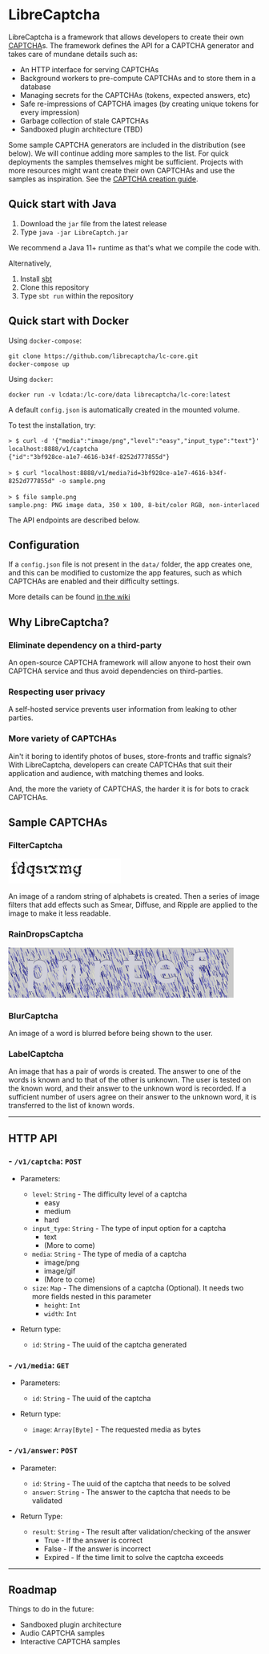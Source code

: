 # LibreCaptcha
LibreCaptcha is a framework that allows developers to create their own [CAPTCHA](https://en.wikipedia.org/wiki/CAPTCHA)s.
The framework defines the API for a CAPTCHA generator and takes care of mundane details
such as:
  * An HTTP interface for serving CAPTCHAs
  * Background workers to pre-compute CAPTCHAs and to store them in a database
  * Managing secrets for the CAPTCHAs (tokens, expected answers, etc)
  * Safe re-impressions of CAPTCHA images (by creating unique tokens for every impression)
  * Garbage collection of stale CAPTCHAs
  * Sandboxed plugin architecture (TBD)

Some sample CAPTCHA generators are included in the distribution (see below). We will continue adding more samples to the list. For quick
deployments the samples themselves might be sufficient. Projects with more resources might want create their own CAPTCHAs
and use the samples as inspiration. See the [CAPTCHA creation guide](https://github.com/librecaptcha/lc-core/wiki/Creating-your-own-CAPTCHA-provider).

## Quick start with Java

1. Download the `jar` file from the latest release
2. Type `java -jar LibreCaptch.jar`

We recommend a Java 11+ runtime as that's what we compile the code with.

Alternatively,
1. Install [sbt](https://www.scala-sbt.org/)
2. Clone this repository
3. Type `sbt run` within the repository


## Quick start with Docker
Using `docker-compose`:

```
git clone https://github.com/librecaptcha/lc-core.git
docker-compose up
```

Using `docker`:

```
docker run -v lcdata:/lc-core/data librecaptcha/lc-core:latest
```

A default `config.json` is automatically created in the mounted volume.

To test the installation, try:

```
> $ curl -d '{"media":"image/png","level":"easy","input_type":"text"}' localhost:8888/v1/captcha
{"id":"3bf928ce-a1e7-4616-b34f-8252d777855d"}

> $ curl "localhost:8888/v1/media?id=3bf928ce-a1e7-4616-b34f-8252d777855d" -o sample.png

> $ file sample.png
sample.png: PNG image data, 350 x 100, 8-bit/color RGB, non-interlaced
```

The API endpoints are described below.

## Configuration
If a `config.json` file is not present in the `data/` folder, the app creates one, and this can be modified
to customize the app features, such as which CAPTCHAs are enabled and their difficulty settings.

More details can be found [in the wiki](https://github.com/librecaptcha/lc-core/wiki/Configuration)

## Why LibreCaptcha?

### Eliminate dependency on a third-party
An open-source CAPTCHA framework will allow anyone to host their own CAPTCHA service and thus avoid dependencies on
third-parties.

### Respecting user privacy
A self-hosted service prevents user information from leaking to other parties.

### More variety of CAPTCHAs
Ain't it boring to identify photos of buses, store-fronts and traffic signals? With LibreCaptcha, developers can
create CAPTCHAs that suit their application and audience, with matching themes and looks.

And, the more the variety of CAPTCHAS, the harder it is for bots to crack CAPTCHAs.

## Sample CAPTCHAs

### FilterCaptcha

![FilterCaptcha Sample](./samples/FilterChallenge.png)

An image of a random string of alphabets is created. Then a series of image filters that add effects such as Smear, Diffuse, and Ripple are applied to the image to make it less readable.

### RainDropsCaptcha
![RaindDrops Sample](./samples/RainDropsCaptcha.gif)

### BlurCaptcha
An image of a word is blurred before being shown to the user.

### LabelCaptcha
An image that has a pair of words is created. The answer to one of the words is known and to that of the other is unknown. The user is tested on the known word, and their answer to the unknown word is recorded. If a sufficient number of users agree on their answer to the unknown word, it is transferred to the list of known words.

***

## HTTP API 
### - `/v1/captcha`: `POST`
  - Parameters:
    - `level`: `String` - 
      The difficulty level of a captcha
       - easy
       - medium
       - hard
    - `input_type`: `String` - 
      The type of input option for a captcha
       - text
       - (More to come)
    - `media`: `String` - 
      The type of media of a captcha
       - image/png
       - image/gif
       - (More to come)
    - `size`: `Map` - 
      The dimensions of a captcha (Optional). It needs two more fields nested in this parameter
       - `height`: `Int`
       - `width`: `Int`

  - Return type:
    - `id`: `String` - The uuid of the captcha generated


### - `/v1/media`: `GET` 
  - Parameters:
    - `id`: `String` - The uuid of the captcha

  - Return type:
    - `image`: `Array[Byte]` - The requested media as bytes


### - `/v1/answer`: `POST`
  - Parameter:
    - `id`: `String` - The uuid of the captcha that needs to be solved
    - `answer`: `String` - The answer to the captcha that needs to be validated

  - Return Type:
    - `result`: `String` - The result after validation/checking of the answer
      - True - If the answer is correct
      - False - If the answer is incorrect
      - Expired - If the time limit to solve the captcha exceeds

***

## Roadmap

Things to do in the future:
* Sandboxed plugin architecture
* Audio CAPTCHA samples
* Interactive CAPTCHA samples
